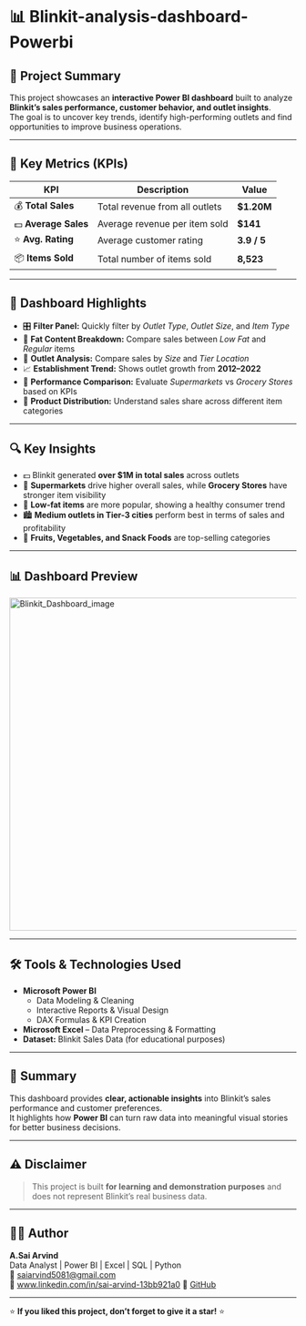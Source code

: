 # 📊 Blinkit-analysis-dashboard-Powerbi

## 🧭 Project Summary
This project showcases an **interactive Power BI dashboard** built to analyze **Blinkit’s sales performance, customer behavior, and outlet insights**.  
The goal is to uncover key trends, identify high-performing outlets and find opportunities to improve business operations.

---

## 🎯 Key Metrics (KPIs)

| KPI | Description | Value |
|------|--------------|--------|
| 💰 **Total Sales** | Total revenue from all outlets | **$1.20M** |
| 💵 **Average Sales** | Average revenue per item sold | **$141** |
| ⭐ **Avg. Rating** | Average customer rating | **3.9 / 5** |
| 📦 **Items Sold** | Total number of items sold | **8,523** |

---

## 🧩 Dashboard Highlights

- 🎛️ **Filter Panel:** Quickly filter by *Outlet Type*, *Outlet Size*, and *Item Type*   
- 🥗 **Fat Content Breakdown:** Compare sales between *Low Fat* and *Regular* items    
- 🏬 **Outlet Analysis:** Compare sales by *Size* and *Tier Location*
- 📈 **Establishment Trend:** Shows outlet growth from **2012–2022** 
- 🛒 **Performance Comparison:** Evaluate *Supermarkets* vs *Grocery Stores* based on KPIs
- 🍎 **Product Distribution:** Understand sales share across different item categories 

---

## 🔍 Key Insights

- 💵 Blinkit generated **over $1M in total sales** across outlets
- 🏪 **Supermarkets** drive higher overall sales, while **Grocery Stores** have stronger item visibility  
- 🥦 **Low-fat items** are more popular, showing a healthy consumer trend    
- 🏙️ **Medium outlets in Tier-3 cities** perform best in terms of sales and profitability
- 🍌 **Fruits, Vegetables, and Snack Foods** are top-selling categories  

---

## 📊 Dashboard Preview
<img width="1025" height="585" alt="Blinkit_Dashboard_image" src="https://github.com/user-attachments/assets/b9c8e868-59e1-4538-a340-59f671fda127" />


---

## 🛠️ Tools & Technologies Used

- **Microsoft Power BI**
  - Data Modeling & Cleaning
  - Interactive Reports & Visual Design
  - DAX Formulas & KPI Creation  
- **Microsoft Excel** – Data Preprocessing & Formatting  
- **Dataset:** Blinkit Sales Data (for educational purposes)

---

## 📘 Summary
This dashboard provides **clear, actionable insights** into Blinkit’s sales performance and customer preferences.  
It highlights how **Power BI** can turn raw data into meaningful visual stories for better business decisions.

---

## ⚠️ Disclaimer
> This project is built **for learning and demonstration purposes** and does not represent Blinkit’s real business data.

---

## 👨‍💻 Author
**A.Sai Arvind**  
Data Analyst | Power BI | Excel | SQL | Python  
📧 saiarvind5081@gmail.com  
🔗 www.linkedin.com/in/sai-arvind-13bb921a0
🔗 [GitHub](https://github.com/Sai-Arvind)

---

⭐ **If you liked this project, don’t forget to give it a star!** ⭐


